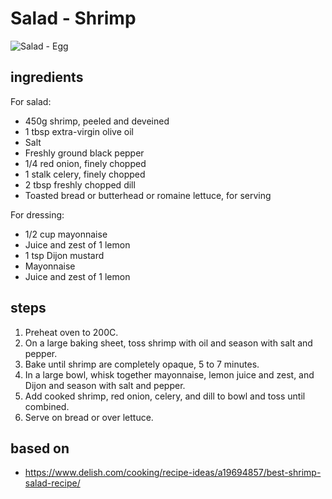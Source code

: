 # Salad - Shrimp

![Salad - Egg](images/salad-—-shrimp.jpg)

## ingredients

For salad:

- 450g shrimp, peeled and deveined
- 1 tbsp extra-virgin olive oil
- Salt
- Freshly ground black pepper
- 1/4 red onion, finely chopped
- 1 stalk celery, finely chopped
- 2 tbsp freshly chopped dill
- Toasted bread or butterhead or romaine lettuce, for serving

For dressing:

- 1/2 cup mayonnaise
- Juice and zest of 1 lemon
- 1 tsp Dijon mustard
- Mayonnaise
- Juice and zest of 1 lemon

## steps

1. Preheat oven to 200C.
2. On a large baking sheet, toss shrimp with oil and season with salt and pepper.
3. Bake until shrimp are completely opaque, 5 to 7 minutes.
4. In a large bowl, whisk together mayonnaise, lemon juice and zest, and Dijon and season with salt and pepper.
5. Add cooked shrimp, red onion, celery, and dill to bowl and toss until combined.
6. Serve on bread or over lettuce.

## based on

- https://www.delish.com/cooking/recipe-ideas/a19694857/best-shrimp-salad-recipe/
